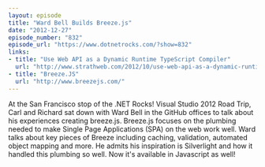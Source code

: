 ```yaml
---
layout: episode
title: "Ward Bell Builds Breeze.js"
date: "2012-12-27"
episode_number: "832"
episode_url: "https://www.dotnetrocks.com/?show=832"
links:
- title: "Use Web API as a Dynamic Runtime TypeScript Compiler"
  url: "http://www.strathweb.com/2012/10/use-web-api-as-a-dynamic-runtime-typescript-compiler/"
- title: "Breeze.JS"
  url: "http://www.breezejs.com/"
---
```


At the San Francisco stop of the .NET Rocks! Visual Studio 2012 Road Trip, Carl and Richard sat down with Ward Bell in the GitHub offices to talk about his experiences creating breeze.js. Breeze.js focuses on the plumbing needed to make Single Page Applications (SPA) on the web work well. Ward talks about key pieces of Breeze including caching, validation, automated object mapping and more. He admits his inspiration is Silverlight and how it handled this plumbing so well. Now it's available in Javascript as well!
